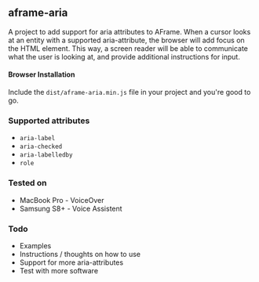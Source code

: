 ## aframe-aria

A project to add support for aria attributes to AFrame. When a cursor looks at an
entity with a supported aria-attribute, the browser will add focus on the HTML element. 
This way, a screen reader will be able to communicate what the user is looking at, and
provide additional instructions for input.

#### Browser Installation

Include the `dist/aframe-aria.min.js` file in your project and you're good to go.

### Supported attributes

* `aria-label`
* `aria-checked`
* `aria-labelledby`
* `role`

### Tested on

* MacBook Pro - VoiceOver
* Samsung S8+ - Voice Assistent

### Todo

* Examples
* Instructions / thoughts on how to use
* Support for more aria-attributes
* Test with more software